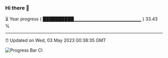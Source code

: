 ### Hi there 👋

⏳ Year progress { ██████████▁▁▁▁▁▁▁▁▁▁▁▁▁▁▁▁▁▁▁▁ } 33.43 %

---

⏰ Updated on Wed, 03 May 2023 00:38:35 GMT

![Progress Bar CI](https://github.com/Shyam-Makwana/GitHub-Actions-Demo/workflows/Progress%20Bar%20CI/badge.svg)
